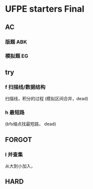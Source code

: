 # UFPE starters Final

## AC

### 版题 ABK

### 模拟题 EG

## try

### f 扫描线/数据结构

扫描线，积分的过程
(模拟区间合并，dead)

### h 最短路

(bfs缩点找最短路， dead)

## FORGOT

### I 并查集

从大到小加入，

## HARD

